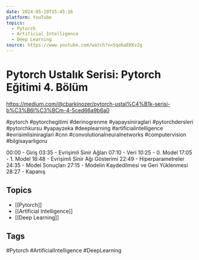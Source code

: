 ```yaml
---
date: 2024-05-20T15:45:16
platform: YouTube
topics:
  - Pytorch
  - Artificial Intelligence
  - Deep Learning
source: https://www.youtube.com/watch?v=5qobaEKKv2g
---
```

# Pytorch Ustalık Serisi: Pytorch Eğitimi 4. Bölüm

https://medium.com/@cbarkinozer/pytorch-ustal%C4%B1k-serisi-b%C3%B6l%C3%BCm-4-5ced66a9b6a0

#pytorch #pytorchegitimi #derinogrenme #yapaysiniraglari  #pytorchdersleri #pytorchkursu  #yapayzeka #deeplearning #artificialintelligence #evrisimlisiniraglari #cnn #convolutionalneuralnetworks #computervision #bilgisayarligoru

00:00 - Giriş
03:35 - Evrişimli Sinir Ağları
07:10 - Veri
10:25 - 0. Model
17:05 - 1. Model
18:48 - Evrişimli Sinir Ağı Gösterimi
22:49 - Hiperparametreler
24:35 - Model Sonuçları
27:15 - Modelin Kaydedilmesi ve Geri Yüklenmesi
28:27 - Kapanış

## Topics
- [[Pytorch]]
- [[Artificial Intelligence]]
- [[Deep Learning]]

## Tags
#Pytorch #ArtificialIntelligence #DeepLearning